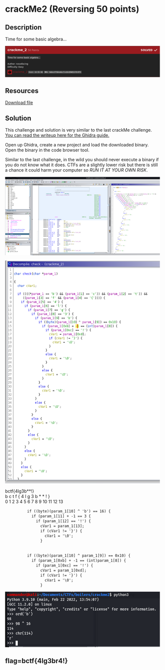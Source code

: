 # crackMe2 (Reversing 50 points) 

## Description

Time for some basic algebra...

<p align="center"><img src="_images/description.png"></p>

## Resources

[Download file](https://ctf.b01lers.com/download?file_key=fd2e5d90781cff1dad8585eea24ea5cfa2249a85588ddb9396a3d3f92bfaf20e&team_key=f525c3a1714f99e5c9c69495b11064d465f4c80aa98c6bae8d663f031246aff7)

## Solution

This challenge and solution is very similar to the last crackMe challenge. [You can read the writeup here for the Ghidra guide.](https://github.com/FidgetCube/CTF_writeups/tree/main/2022-bo1lersCTF/crackme(reversing)#readme)

Open up Ghidra, create a new project and load the downloaded binary. Open the binary in the code browser tool.

Similar to the last challenge, in the wild you should never execute a binary if you do not know what it does. CTFs are a slightly lower risk but there is still a chance it could harm your computer so *RUN IT AT YOUR OWN RISK*.


<p align="center"><img src="_images/ghidra.png"></p>

<p align="center"><img src="_images/check().png"></p>

bctf{4lg3b**!}  
b  c  t  f  {  4  l  g  3  b  *  *  !  }    
0  1  2  3  4  5  6  7  8  9  10 11 12 13

              if ((byte)(param_1[10] ^ 'b') == 16) {
                if (param_1[11] + -1 == 3 {
                  if (param_1[12] == '!') {
                    cVar1 = param_1[13];
                    if (cVar1 != '}') {
                      cVar1 = '\0';
                    }


              if ((byte)(param_1[10] ^ param_1[9]) == 0x10) {
                if (param_1[0xb] + -1 == (int)param_1[8]) {
                  if (param_1[0xc] == '!') {
                    cVar1 = param_1[0xd];
                    if (cVar1 != '}') {
                      cVar1 = '\0';
                    }





<p align="center"><img src="_images/algebraXOR.png"></p>

## flag=bctf{4lg3br4!}

